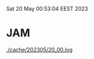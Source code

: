 Sat 20 May 00:53:04 EEST 2023
# JAM
<a href='./cache/202305/20_00.log'>./cache/202305/20_00.log</a>
